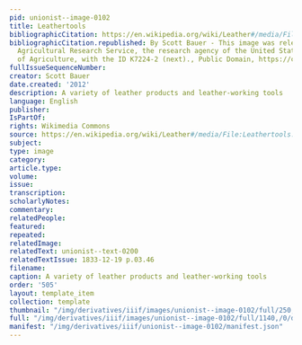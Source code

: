 ```yaml
---
pid: unionist--image-0102
title: Leathertools
bibliographicCitation: https://en.wikipedia.org/wiki/Leather#/media/File:Leathertools.jpg
bibliographicCitation.republished: By Scott Bauer - This image was released by the
  Agricultural Research Service, the research agency of the United States Department
  of Agriculture, with the ID K7224-2 (next)., Public Domain, https://commons.wikimedia.org/w/index.php?curid=504542
fullIssueSequenceNumber: 
creator: Scott Bauer
date.created: '2012'
description: A variety of leather products and leather-working tools
language: English
publisher: 
IsPartOf: 
rights: Wikimedia Commons
source: https://en.wikipedia.org/wiki/Leather#/media/File:Leathertools.jpg
subject: 
type: image
category: 
article.type: 
volume: 
issue: 
transcription: 
scholarlyNotes: 
commentary: 
relatedPeople: 
featured: 
repeated: 
relatedImage: 
relatedText: unionist--text-0200
relatedTextIssue: 1833-12-19 p.03.46
filename: 
caption: A variety of leather products and leather-working tools
order: '505'
layout: template_item
collection: template
thumbnail: "/img/derivatives/iiif/images/unionist--image-0102/full/250,/0/default.jpg"
full: "/img/derivatives/iiif/images/unionist--image-0102/full/1140,/0/default.jpg"
manifest: "/img/derivatives/iiif/unionist--image-0102/manifest.json"
---
```

